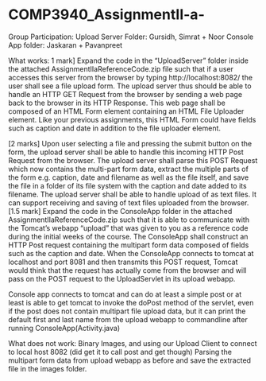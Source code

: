 # COMP3940_AssignmentII-a-

Group Participation:
Upload Server Folder: Gursidh, Simrat + Noor
Console App folder: Jaskaran + Pavanpreet

What works: 
1 mark] Expand the code in the “UploadServer” folder inside the attached AssignmentIIaReferenceCode.zip file such that if a user accesses this server from the browser by typing http://localhost:8082/ the user shall see a file upload form.  The upload server thus should be able to handle an HTTP GET Request from the browser by sending a web page back to the browser in its HTTP Response.  This web page shall be composed of an HTML Form element containing an HTML File Uploader element.  Like your previous assignments, this HTML Form could have fields such as caption and date in addition to the file uploader element. 
 
[2 marks] Upon user selecting a file and pressing the submit button on the form, the upload server shall be able to handle this incoming HTTP Post Request from the browser.  The upload server shall parse this POST Request which now contains the multi-part form data, extract the multiple parts of the form e.g. caption, date and filename as well as the file itself, and save the file in a folder of its file system with the caption and date added to its filename.  The upload server shall be able to handle upload of as text files.  It can support receiving and saving of text files uploaded from the browser.
[1.5 mark]  Expand the code in the ConsoleApp folder in the attached AssignmentIIaReferenceCode.zip such that it is able to communicate with the Tomcat’s webapp “upload” that was given to you as a reference code during the initial weeks of the course.  The ConsoleApp shall construct an HTTP Post request containing the multipart form data composed of fields such as the caption and date.  When the ConsoleApp connects to tomcat at localhost and port 8081 and then transmits this POST request, Tomcat would think that the request has actually come from the browser and will pass on the POST request to the UploadServlet in its upload webapp.

Console app connects to tomcat and can do at least a simple post or at least is able to get tomcat to invoke the doPost method of the servlet, even if the post does not contain multipart file upload data, but it can print the default first and last name from the upload webapp to commandline after running ConsoleApp(Activity.java) 

What does not work:
Binary Images,  and using our Upload Client to connect to local host 8082 (did get it to call post and get though)
Parsing the multipart form data from upload webapp as before and save the extracted file in the images folder.

